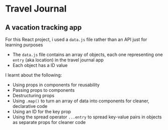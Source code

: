 # Travel Journal
## A vacation tracking app

For this React project, i used a `data.js` file rather than an API just for learning purposes
- The `data.js` file contains an array of objects, each one representing one `entry` (aka location) in the travel journal app
- Each object has a ID value

I learnt about the following:
- Using props in components for reusability
- Passing props to components
- Destructuring props
- Using `.map()` to turn an array of data into components for cleaner, declarative code
- Using an ID for the key prop
- Using the spread operator `...entry` to spread key-value pairs in objects as separate props for cleaner code
